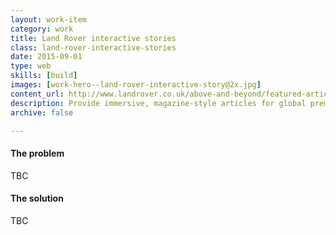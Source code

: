 ```yaml
---
layout: work-item
category: work
title: Land Rover interactive stories
class: land-rover-interactive-stories
date: 2015-09-01
type: web
skills: [build]
images: [work-hero--land-rover-interactive-story@2x.jpg]
content_url: http://www.landrover.co.uk/above-and-beyond/featured-articles/index.html
description: Provide immersive, magazine-style articles for global premium brand.
archive: false

---
```


#### The problem
TBC

#### The solution
TBC
